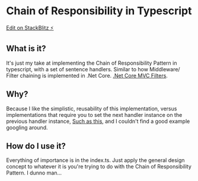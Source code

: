 # Chain of Responsibility in Typescript
[Edit on StackBlitz ⚡️](https://stackblitz.com/edit/typescript-chain-of-responsibility-implementation)


## What is it?
It's just my take at implementing the Chain of Responsibility Pattern in typescript, with a set of sentence handlers. Similar to how Middleware/ Filter chaining is implemented in .Net Core. [.Net Core MVC Filters](https://docs.microsoft.com/en-us/aspnet/core/mvc/controllers/filters).

## Why?
Because I like the simplistic, reusability of this implementation, versus implementations that require you to set the next handler instance on the previous handler instance, [Such as this](https://refactoring.guru/design-patterns/chain-of-responsibility/typescript/example), and I couldn't find a good example googling around.

## How do I use it?
Everything of importance is in the index.ts. Just apply the general design concept to whatever it is you're trying to do with the Chain of Responsibility Pattern. I dunno man...